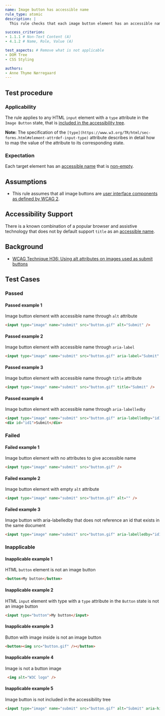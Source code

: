 ```yaml
---
name: Image button has accessible name
rule_type: atomic
description: | 
  This rule checks that each image button element has an accessible name 

success_criterion: 
- 1.1.1 # Non-Text Content (A)
- 4.1.2 # Name, Role, Value (A)

test_aspects: # Remove what is not applicable
- DOM Tree
- CSS Styling

authors:
- Anne Thyme Nørregaard
---
```


## Test procedure

### Applicability

The rule applies to any HTML `input` element with a `type` attribute in the `Image Button` state, that is [included in the accessibility tree](#included-in-the-accessibility-tree).

**Note:** The specification of the `[type](https://www.w3.org/TR/html/sec-forms.html#element-attrdef-input-type)` attribute describes in detail how to map the value of the attribute to its corresponding state.

### Expectation

Each target element has an [accessible name](#accessible-name) that is [non-empty](#non-empty).

## Assumptions

- This rule assumes that all image buttons are [user interface components as defined by WCAG 2](https://www.w3.org/TR/WCAG21/#dfn-user-interface-components).

## Accessibility Support

There is a known combination of a popular browser and assistive technology that does not by default support `title` as an [accessible name](#accessible-name).

## Background

- [WCAG Technique H36: Using alt attributes on images used as submit buttons](https://www.w3.org/WAI/WCAG21/Techniques/html/H36)

## Test Cases

### Passed

#### Passed example 1

Image button element with accessible name through `alt` attribute

```html
<input type="image" name="submit" src="button.gif" alt="Submit" />
```

#### Passed example 2

Image button element with accessible name through `aria-label`

```html
<input type="image" name="submit" src="button.gif" aria-label="Submit" />
```

#### Passed example 3

Image button element with accessible name through `title` attribute

```html
<input type="image" name="submit" src="button.gif" title="Submit" />
```

#### Passed example 4

Image button element with accessible name through `aria-labelledby`

```html
<input type="image" name="submit" src="button.gif" aria-labelledby="id1" />
<div id="id1">Submit</div>
```

### Failed

#### Failed example 1

Image button element with no attributes to give accessible name

```html
<input type="image" name="submit" src="button.gif" />
```

#### Failed example 2

Image button element with empty `alt` attribute

```html
<input type="image" name="submit" src="button.gif" alt="" />
```

#### Failed example 3

Image button with aria-labelledby that does not reference an id that exists in the same document

```html
<input type="image" name="submit" src="button.gif" aria-labelledby="id1" />
```

### Inapplicable

#### Inapplicable example 1

HTML `button` element is not an image button

```html
<button>My button</button>
```

#### Inapplicable example 2

HTML `input` element with type with a `type` attribute in the `Button` state is not an image button

```html
<input type="button">My button</input>
```

#### Inapplicable example 3

Button with image inside is not an image button

```html
<button><img src="button.gif" /></button>
```

#### Inapplicable example 4

Image is not a button image

```html
 <img alt="W3C logo" />
```

#### Inapplicable example 5

Image button is not included in the accessibility tree

```html
<input type="image" name="submit" src="button.gif" alt="Submit" aria-hidden="true" />
```
